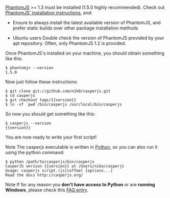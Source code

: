 [PhantomJS](http://phantomjs.org/) >= 1.3 must be installed (1.5.0 highly
recommended). Check out [PhantomJS' installation
instructions](http://code.google.com/p/phantomjs/wiki/Installation), and:

* Ensure to always install the latest available version of PhantomJS, and prefer
  static builds over other package installation methods

* <span class="label label-warning">Ubuntu users</span> Double check the
  version of PhantomJS provided by your apt repository. Often, only PhantomJS
  1.2 is provided.

Once PhantomJS's installed on your machine, you should obtain something like this:

    $ phantomjs --version
    1.5.0

Now just follow these instructions:

    $ git clone git://github.com/n1k0/casperjs.git
    $ cd casperjs
    $ git checkout tags/{{version}}
    $ ln -sf `pwd`/bin/casperjs /usr/local/bin/casperjs

So now you should get something like this:

    $ casperjs --version
    {{version}}

You are now ready to write your first script!

<span class="label label-info">Note</span> The casperjs executable is written
in [Python](http://python.org/), so you can also run it using the python command:

    $ python /path/to/casperjs/bin/casperjs
    CasperJS version {{version}} at /Users/niko/casperjs
    Usage: casperjs script.(js|coffee) [options...]
    Read the docs http://casperjs.org/

<span class="label label-info">Note</span> If for any reason you **don't have
access to Python** or are **running Windows**, please check this
<a href="#faq-executable">FAQ entry</a>.
